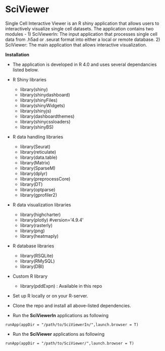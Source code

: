 # SciViewer

Single Cell Interactive Viewer is an R shiny application that allows users to interactively visualize single cell datasets. The application contains two modules - 1) SciViewerIn: The input application that processes single cell data from .h5ad or .seurat format into either a local or remote database. 2) SciViewer: The main application that allows interactive visualization. 

**Installation**
- The application is developed in R 4.0 and uses several dependancies listed below. 
- R Shiny libraries
    * library(shiny)
    * library(shinydashboard)
    * library(shinyFiles)
    * library(shinyWidgets)
    * library(shinyjs)
    * library(dashboardthemes)
    * library(shinycssloaders)
    * library(shinyBS)
- R data handling libraries
    * library(Seurat)
    * library(reticulate)
    * library(data.table)
    * library(Matrix)
    * library(SparseM)
    * library(dplyr)
    * library(preprocessCore)
    * library(DT)
    * library(optparse)
    * library(gprofiler2)
- R data visualization libraries
    * library(highcharter)
    * library(plotly) #version='4.9.4'
    * library(rasterly)
    * library(png)
    * library(heatmaply)
- R database libraries
    * library(RSQLite)
    * library(RMySQL)
    * library(DBI)
- Custom R library
    * library(pddExpn) : Available in this repo

- Set up R locally or on your R-server. 
- Clone the repo and install all above-listed dependencies.
- Run the **SciViewerIn** applications as following
```
runApp(appDir = "/path/to/SciViewerIn/",launch.browser = T)
```
- Run the **SciViewer** applications as following
```
runApp(appDir = "/path/to/SciViewer/",launch.browser = T)
```



